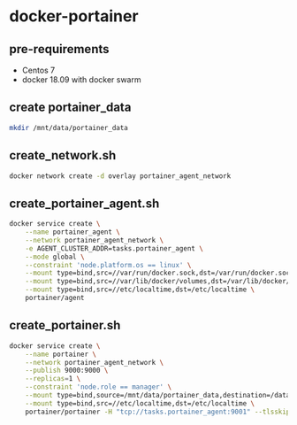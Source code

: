# docker-portainer

## pre-requirements

- Centos 7
- docker 18.09 with docker swarm

## create portainer_data

```bash
mkdir /mnt/data/portainer_data
```

## create_network.sh

```bash
docker network create -d overlay portainer_agent_network
```

## create_portainer_agent.sh

```bash
docker service create \
    --name portainer_agent \
    --network portainer_agent_network \
    -e AGENT_CLUSTER_ADDR=tasks.portainer_agent \
    --mode global \
    --constraint 'node.platform.os == linux' \
    --mount type=bind,src=//var/run/docker.sock,dst=/var/run/docker.sock \
    --mount type=bind,src=//var/lib/docker/volumes,dst=/var/lib/docker/volumes \
    --mount type=bind,src=//etc/localtime,dst=/etc/localtime \
    portainer/agent
```

## create_portainer.sh

```bash
docker service create \
    --name portainer \
    --network portainer_agent_network \
    --publish 9000:9000 \
    --replicas=1 \
    --constraint 'node.role == manager' \
    --mount type=bind,source=/mnt/data/portainer_data,destination=/data \
    --mount type=bind,src=//etc/localtime,dst=/etc/localtime \
    portainer/portainer -H "tcp://tasks.portainer_agent:9001" --tlsskipverify
```

